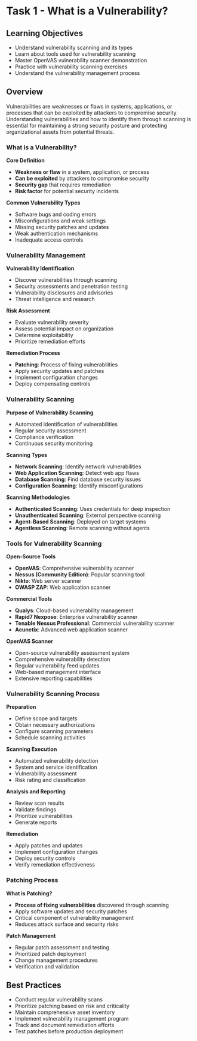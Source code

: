 # Task 1 - What is a Vulnerability?

## Learning Objectives
- Understand vulnerability scanning and its types
- Learn about tools used for vulnerability scanning
- Master OpenVAS vulnerability scanner demonstration
- Practice with vulnerability scanning exercises
- Understand the vulnerability management process

## Overview
Vulnerabilities are weaknesses or flaws in systems, applications, or processes that can be exploited by attackers to compromise security. Understanding vulnerabilities and how to identify them through scanning is essential for maintaining a strong security posture and protecting organizational assets from potential threats.

### What is a Vulnerability?

**Core Definition**
- **Weakness or flaw** in a system, application, or process
- **Can be exploited** by attackers to compromise security
- **Security gap** that requires remediation
- **Risk factor** for potential security incidents

**Common Vulnerability Types**
- Software bugs and coding errors
- Misconfigurations and weak settings
- Missing security patches and updates
- Weak authentication mechanisms
- Inadequate access controls

### Vulnerability Management

**Vulnerability Identification**
- Discover vulnerabilities through scanning
- Security assessments and penetration testing
- Vulnerability disclosures and advisories
- Threat intelligence and research

**Risk Assessment**
- Evaluate vulnerability severity
- Assess potential impact on organization
- Determine exploitability
- Prioritize remediation efforts

**Remediation Process**
- **Patching**: Process of fixing vulnerabilities
- Apply security updates and patches
- Implement configuration changes
- Deploy compensating controls

### Vulnerability Scanning

**Purpose of Vulnerability Scanning**
- Automated identification of vulnerabilities
- Regular security assessment
- Compliance verification
- Continuous security monitoring

**Scanning Types**
- **Network Scanning**: Identify network vulnerabilities
- **Web Application Scanning**: Detect web app flaws
- **Database Scanning**: Find database security issues
- **Configuration Scanning**: Identify misconfigurations

**Scanning Methodologies**
- **Authenticated Scanning**: Uses credentials for deep inspection
- **Unauthenticated Scanning**: External perspective scanning
- **Agent-Based Scanning**: Deployed on target systems
- **Agentless Scanning**: Remote scanning without agents

### Tools for Vulnerability Scanning

**Open-Source Tools**
- **OpenVAS**: Comprehensive vulnerability scanner
- **Nessus (Community Edition)**: Popular scanning tool
- **Nikto**: Web server scanner
- **OWASP ZAP**: Web application scanner

**Commercial Tools**
- **Qualys**: Cloud-based vulnerability management
- **Rapid7 Nexpose**: Enterprise vulnerability scanner
- **Tenable Nessus Professional**: Commercial vulnerability scanner
- **Acunetix**: Advanced web application scanner

**OpenVAS Scanner**
- Open-source vulnerability assessment system
- Comprehensive vulnerability detection
- Regular vulnerability feed updates
- Web-based management interface
- Extensive reporting capabilities

### Vulnerability Scanning Process

**Preparation**
- Define scope and targets
- Obtain necessary authorizations
- Configure scanning parameters
- Schedule scanning activities

**Scanning Execution**
- Automated vulnerability detection
- System and service identification
- Vulnerability assessment
- Risk rating and classification

**Analysis and Reporting**
- Review scan results
- Validate findings
- Prioritize vulnerabilities
- Generate reports

**Remediation**
- Apply patches and updates
- Implement configuration changes
- Deploy security controls
- Verify remediation effectiveness

### Patching Process

**What is Patching?**
- **Process of fixing vulnerabilities** discovered through scanning
- Apply software updates and security patches
- Critical component of vulnerability management
- Reduces attack surface and security risks

**Patch Management**
- Regular patch assessment and testing
- Prioritized patch deployment
- Change management procedures
- Verification and validation

## Best Practices
- Conduct regular vulnerability scans
- Prioritize patching based on risk and criticality
- Maintain comprehensive asset inventory
- Implement vulnerability management program
- Track and document remediation efforts
- Test patches before production deployment